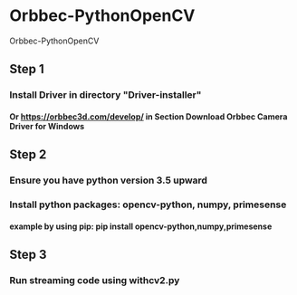 # Orbbec-PythonOpenCV
Orbbec-PythonOpenCV
## Step 1
### Install Driver in directory "Driver-installer"
#### Or https://orbbec3d.com/develop/ in Section Download Orbbec Camera Driver for Windows
## Step 2
### Ensure you have python version 3.5 upward
### Install python packages: opencv-python, numpy, primesense
#### example by using pip: pip install opencv-python,numpy,primesense
## Step 3
### Run streaming code using withcv2.py
